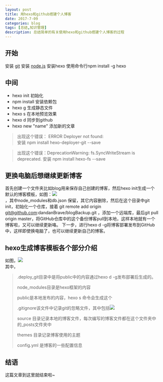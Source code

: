 ```yaml
---
layout: post
title: 用hexo和github搭建个人博客
date: 2017-7-09
categories: blog
tags: [总结,知识管理]
description: 总结简单的有关使用hexo和github搭建个人博客的过程
---
```


## 开始

安装 [git](http://git-scm.com/download/win)
安装 [node.js](https://nodejs.org/en/download/)
安装hexo 使用命令行npm install -g hexo  

## 中间
* hexo init 初始化
* npm install 安装依赖包
* hexo g  生成静态文件
* hexo s 在本地预览效果
* hexo d 同步到github
* hexo new "name" 添加新的文章
 
>出现这个错误： ERROR Deployer not found: <br/>
>安装  npm install hexo-deployer-git --save
 
> 出现这个错误：DeprecationWarning: fs.SyncWriteStream is deprecated.
>安装 npm install hexo-fs --save

## 更换电脑后想继续更新博客
 首先创建一个文件夹比如blog用来保存自己创建的博客，然后hexo init生成一个默认的博客模板，如图：<img src="/img/1.png" /><br/>，其中node_modules和db.json 保留，其它内容删除，然后在这个目录中git init，初始化一个仓库，接着  git remote add origin git@github.com:dandanBrave/blogBackup.git ，添加一个远端库，最后git pull origin master，将GitHub仓库中的这个备份博客pull到本地，这样本地就有一个博客啦，又可以继续更新咯。
 下一步，进行hexo d -g将博客部署发布到GitHub中，这样即使换电脑了，也可以继续更新自己的博客。
 
## hexo生成博客模板各个部分介绍

如图，<img src="/img/2.png"/><br/>
其中，
>.deploy_git目录中是将public中的内容通过hexo d -g发布部署后生成的。
>
>node_modules目录是hexo框架的内容
>
>public是本地发布的内容，hexo s 命令会生成这个
>
>.gitignore该文件中记录git的忽略文件，其中包括<img src="/img/3.png"/><br/>
>
> source 目录记录本地的博客文件，每次编写的博客文件都在这个文件夹中的_posts文件夹中
>
>themes 目录记录博客使用的主题
>
>config.yml 是博客的一些配置信息
>

## 结语

这篇文章到这里就结束啦~














